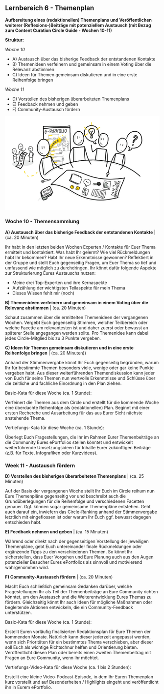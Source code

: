 ## Lernbereich 6 - Themenplan

**Aufbereitung eines (redaktionellen) Themenplans und Veröffentlichen weiterer (Reflexions-)Beiträge mit potenziellem Austausch (mit Bezug zum Content Curation Circle Guide - Wochen 10-11)**

**Struktur:**

*Woche 10*

- A) Austausch über das bisherige Feedback der entstandenen Kontakte
- B) Themenideen verfeinern und gemeinsam in einem Voting über die Relevanz abstimmen
- C) Ideen für Themen gemeinsam diskutieren und in eine erste Reihenfolge bringen

*Woche 11*

- D) Vorstellen des bisherigen überarbeiteten Themenplans
- E) Feedback nehmen und geben
- F) Community-Austausch fördern

![Sketchnote Editorial plan and growing community feedback from Katrin [@kleinerw4hnsinn](https://twitter.com/kleinerw4hnsinn) (CC BY)](./images/image15.jpeg)

### Woche 10 - Themensammlung

**A) Austausch über das bisherige Feedback der entstandenen Kontakte** | (ca. 20 Minuten)

Ihr habt in den letzten beiden Wochen Experten / Kontakte für Euer Thema ermittelt und kontaktiert. Was habt Ihr gelernt? Wie viel Rückmeldungen habt Ihr bekommen? Habt Ihr neue Erkenntnisse gewonnen? Reflektiert in der Gruppe und stellt Euch gegenseitig Fragen, um Euer Thema so tief und umfassend wie möglich zu durchdringen. Ihr könnt dafür folgende Aspekte zur Strukturierung Eures Austauschs nutzen:

- Meine drei Top-Experten und ihre Kernaspekte
- Aufzählung der wichtigsten Teilaspekte für mein Thema
- Dieses Wissen fehlt mir (noch)

**B) Themenideen verfeinern und gemeinsam in einem Voting über die Relevanz abstimmen** | (ca. 20 Minuten)

Schaut zusammen über die ermittelten Themenideen der vergangenen Wochen. Vergebt Euch gegenseitig Stimmen, welcher Teilbereich oder welche Facette am relevantesten ist und daher zuerst oder bewusst an späterer Stelle angegangen werden sollte. Pro Themenidee kann dabei jedes Circle-Mitglied bis zu 3 Punkte vergeben.

**C) Ideen für Themen gemeinsam diskutieren und in eine erste Reihenfolge bringen** | (ca. 20 Minuten))

Anhand der Stimmenvergabe könnt Ihr Euch gegenseitig begründen, warum Ihr für bestimmte Themen besonders viele, wenige oder gar keine Punkte vergeben habt. Aus dieser weiterführenden Themendiskussion kann jeder von Euch für seine Themen nun wertvolle Erkenntnisse und Schlüsse über die zeitliche und fachliche Einordnung in den Plan ziehen.


Basic-Kata für diese Woche (ca. 1 Stunde):

Verfeinert die Themen aus dem Circle und erstellt für die kommende Woche eine überdachte Reihenfolge als (redaktionellen) Plan. Beginnt mit einer ersten Recherche und Ausarbeitung für das aus Eurer Sicht nächste anstehende Thema.


Vertiefungs-Kata für diese Woche (ca. 1 Stunde):

Überlegt Euch Fragestellungen, die Ihr im Rahmen Eurer Themenbeiträge an die Community Eures ePortfolios stellen könntet und entwickelt weiterführende Umsetzungsideen für Inhalte Eurer zukünftigen Beiträge (z.B. für Texte, Infografiken oder Kurzvideos).

### Week 11 - Austausch fördern

**D) Vorstellen des bisherigen überarbeiteten Themenplans** | (ca. 25 Minuten)

Auf der Basis der vergangenen Woche stellt Ihr Euch im Circle reihum nun Eure Themenpläne gegenseitig vor und beschreibt auch die Grundüberlegungen für die Reihenfolge und verschiedenen Facetten genauer. Ggf. können sogar gemeinsame Themenpläne entstehen. Geht auch darauf ein, inwiefern das Circle-Ranking anhand der Stimmenvergabe letztlich mit eingeflossen ist oder warum Ihr Euch ggf. bewusst dagegen entschieden habt.

**E) Feedback nehmen und geben** | (ca. 15 Minuten)

Während oder direkt nach der gegenseitigen Vorstellung der jeweiligen Themenpläne, gebt Euch untereinander finale Rückmeldungen oder ergänzende Tipps zu den verschiedenen Themen. So könnt Ihr sicherstellen, dass Euer Vorgehen und Eure Planung auch aus den Augen potenzieller Besucher Eures ePortfolios als sinnvoll und motivierend wahrgenommen wird.

**F) Community-Austausch fördern** | (ca. 20 Minuten)

Macht Euch schließlich gemeinsam Gedanken darüber, welche Fragestellungen Ihr als Teil der Themenbeiträge an Eure Community richten könntet, um den Austausch und die Weiterentwicklung Eures Themas zu fördern. Gleichzeitig könnt Ihr auch Ideen für mögliche Maßnahmen oder begleitende Aktionen entwickeln, die ein Community-Feedback unterstützen.

Basic-Kata für diese Woche (ca. 1 Stunde):

Erstellt Euren vorläufig finalisierten Redaktionsplan für Eure Themen der kommenden Monate. Natürlich kann dieser jederzeit angepasst werden, wenn sich Prioritäten für ein bestimmtes Thema verschieben, aber dieser soll Euch als wichtige Richtschnur helfen und Orientierung bieten. Veröffentlicht diesen Plan oder bereits einen zweiten Themenbeitrag mit Fragen an Eure Community, wenn Ihr möchtet.

Vertiefungs-Video-Kata für diese Woche (ca. 1 bis 2 Stunden):

Erstellt eine kleine Video-Podcast-Episode, in dem Ihr Euren Themenplan kurz vorstellt und auf Besonderheiten / Highlights eingeht und veröffentlicht ihn in Eurem ePortfolio.
